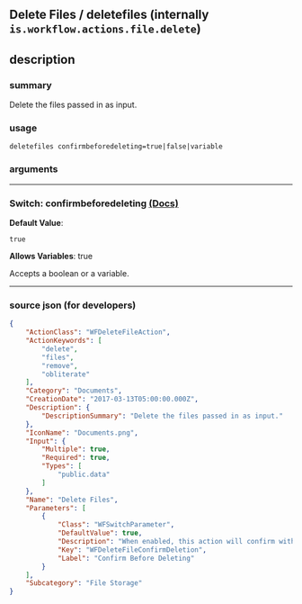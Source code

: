 
## Delete Files / deletefiles (internally `is.workflow.actions.file.delete`)


## description

### summary

Delete the files passed in as input.


### usage
```
deletefiles confirmbeforedeleting=true|false|variable
```

### arguments

---

### Switch: confirmbeforedeleting [(Docs)](https://pfgithub.github.io/shortcutslang/gettingstarted#switch-or-expanding-or-boolean-fields)
**Default Value**:
```
true
```
**Allows Variables**: true



Accepts a boolean
or a variable.

---

### source json (for developers)

```json
{
	"ActionClass": "WFDeleteFileAction",
	"ActionKeywords": [
		"delete",
		"files",
		"remove",
		"obliterate"
	],
	"Category": "Documents",
	"CreationDate": "2017-03-13T05:00:00.000Z",
	"Description": {
		"DescriptionSummary": "Delete the files passed in as input."
	},
	"IconName": "Documents.png",
	"Input": {
		"Multiple": true,
		"Required": true,
		"Types": [
			"public.data"
		]
	},
	"Name": "Delete Files",
	"Parameters": [
		{
			"Class": "WFSwitchParameter",
			"DefaultValue": true,
			"Description": "When enabled, this action will confirm with you before deleting the file.",
			"Key": "WFDeleteFileConfirmDeletion",
			"Label": "Confirm Before Deleting"
		}
	],
	"Subcategory": "File Storage"
}
```
